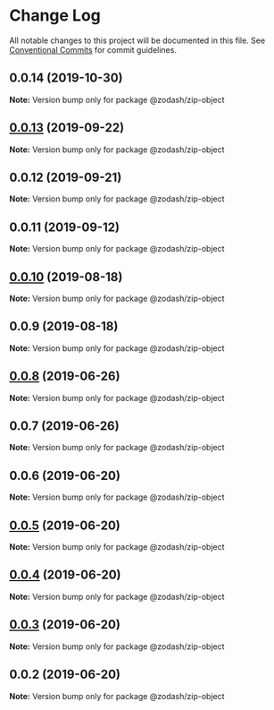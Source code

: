 # Change Log

All notable changes to this project will be documented in this file.
See [Conventional Commits](https://conventionalcommits.org) for commit guidelines.

## 0.0.14 (2019-10-30)

**Note:** Version bump only for package @zodash/zip-object





## [0.0.13](https://github.com/zcorky/zodash/compare/@zodash/zip-object@0.0.12...@zodash/zip-object@0.0.13) (2019-09-22)

**Note:** Version bump only for package @zodash/zip-object





## 0.0.12 (2019-09-21)

**Note:** Version bump only for package @zodash/zip-object





## 0.0.11 (2019-09-12)

**Note:** Version bump only for package @zodash/zip-object





## [0.0.10](https://github.com/zcorky/zodash/compare/@zodash/zip-object@0.0.9...@zodash/zip-object@0.0.10) (2019-08-18)

**Note:** Version bump only for package @zodash/zip-object





## 0.0.9 (2019-08-18)

**Note:** Version bump only for package @zodash/zip-object





## [0.0.8](https://github.com/zcorky/zodash/compare/@zodash/zip-object@0.0.7...@zodash/zip-object@0.0.8) (2019-06-26)

**Note:** Version bump only for package @zodash/zip-object





## 0.0.7 (2019-06-26)

**Note:** Version bump only for package @zodash/zip-object





## 0.0.6 (2019-06-20)

**Note:** Version bump only for package @zodash/zip-object





## [0.0.5](https://github.com/zcorky/zodash/compare/@zodash/zip-object@0.0.4...@zodash/zip-object@0.0.5) (2019-06-20)

**Note:** Version bump only for package @zodash/zip-object





## [0.0.4](https://github.com/zcorky/zodash/compare/@zodash/zip-object@0.0.3...@zodash/zip-object@0.0.4) (2019-06-20)

**Note:** Version bump only for package @zodash/zip-object





## [0.0.3](https://github.com/zcorky/zodash/compare/@zodash/zip-object@0.0.2...@zodash/zip-object@0.0.3) (2019-06-20)

**Note:** Version bump only for package @zodash/zip-object





## 0.0.2 (2019-06-20)

**Note:** Version bump only for package @zodash/zip-object
